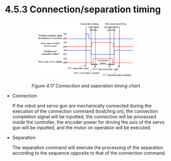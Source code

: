 ﻿# 4.5.3 Connection/separation timing


<p align="center">
 <img src="../../_assets/image_10_eng.PNG" width="60%"></img>
 <em><p align="center">Figure 4.17 Connection and seperation timing chart</p></em>
</p>

*   Connection

    If the robot and servo gun are mechanically connected during the execution of the connection command (toolchng on), the connection completion signal will be inputted, the connection will be processed inside the controller, the encoder power for driving the axis of the servo gun will be inputted, and the motor on operation will be executed.
*   Separation

     The separation command will execute the processing of the separation according to the sequence opposite to that of the connection command.
